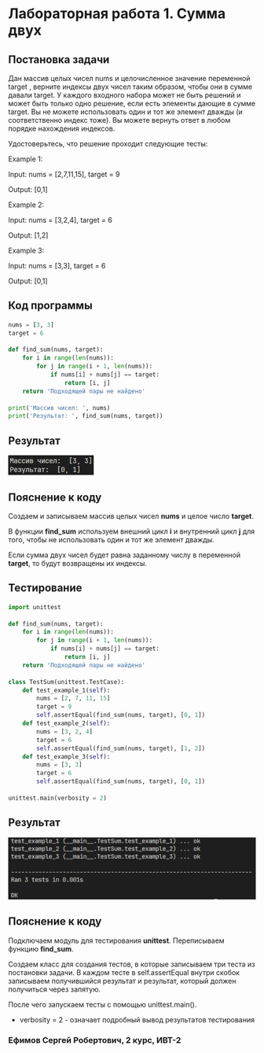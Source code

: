 # Лабораторная работа 1. Сумма двух
## Постановка задачи
Дан массив целых чисел nums и целочисленное значение переменной target , верните индексы двух чисел таким образом, чтобы они в сумме давали target. У каждого входного набора может не быть решений и может быть только одно решение, если есть элементы дающие в сумме target. Вы не можете  использовать один и тот же элемент дважды (и соответственно индекс тоже). Вы можете вернуть ответ в любом порядке нахождения индексов.

Удостоверьтесь, что решение проходит следующие тесты: 


Example 1:

Input: nums = [2,7,11,15], target = 9

Output: [0,1]

Example 2:

Input: nums = [3,2,4], target = 6

Output: [1,2]

Example 3:

Input: nums = [3,3], target = 6

Output: [0,1]

## Код программы
```python
nums = [3, 3]
target = 6

def find_sum(nums, target):
    for i in range(len(nums)):
        for j in range(i + 1, len(nums)): 
            if nums[i] + nums[j] == target:
                return [i, j]
    return 'Подходящей пары не найдено' 

print('Массив чисел: ', nums)
print('Результат: ', find_sum(nums, target))
```
## Результат
![Результат](images/result.png)
## Пояснение к коду
Создаем и записываем массив целых чисел **nums** и целое число **target**.

В функции **find_sum** используем внешний цикл **i** и внутренний цикл **j** для того, чтобы не использовать один и тот же элемент дважды.

Если сумма двух чисел будет равна заданному числу в переменной **target**, то будут возвращены их индексы.

## Тестирование

```python
import unittest

def find_sum(nums, target):
    for i in range(len(nums)):
        for j in range(i + 1, len(nums)): 
            if nums[i] + nums[j] == target:
                return [i, j]
    return 'Подходящей пары не найдено' 

class TestSum(unittest.TestCase):
    def test_example_1(self):
        nums = [2, 7, 11, 15]
        target = 9
        self.assertEqual(find_sum(nums, target), [0, 1])
    def test_example_2(self):
        nums = [3, 2, 4]
        target = 6
        self.assertEqual(find_sum(nums, target), [1, 2])
    def test_example_3(self):
        nums = [3, 3]
        target = 6
        self.assertEqual(find_sum(nums, target), [0, 1])
        
unittest.main(verbosity = 2)
```
## Результат
![Результат тестирования](images/test_result.png)
## Пояснение к коду
Подключаем модуль для тестирования **unittest**. Переписываем функцию **find_sum**.

Создаем класс для создания тестов, в которые записываем три теста из постановки задачи. В каждом тесте в self.assertEqual внутри скобок записываем получившийся результат и результат, который должен получиться через запятую.

После чего запускаем тесты с помощью unittest.main().
- verbosity = 2 - означает подробный вывод результатов тестирования

### Ефимов Сергей Робертович, 2 курс, ИВТ-2